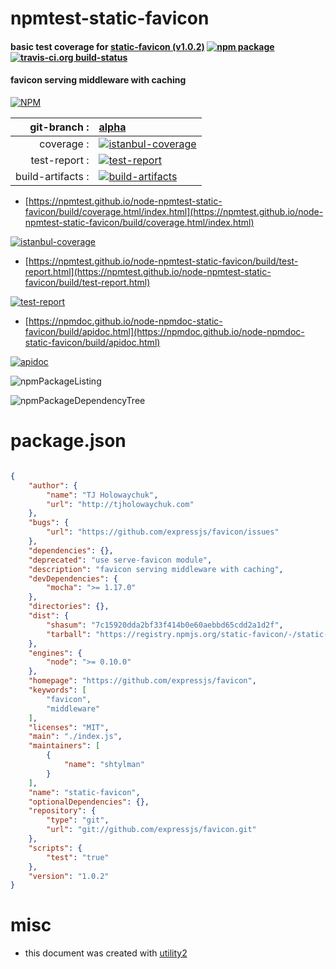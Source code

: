 # npmtest-static-favicon

#### basic test coverage for  [static-favicon (v1.0.2)](https://github.com/expressjs/favicon)  [![npm package](https://img.shields.io/npm/v/npmtest-static-favicon.svg?style=flat-square)](https://www.npmjs.org/package/npmtest-static-favicon) [![travis-ci.org build-status](https://api.travis-ci.org/npmtest/node-npmtest-static-favicon.svg)](https://travis-ci.org/npmtest/node-npmtest-static-favicon)

#### favicon serving middleware with caching

[![NPM](https://nodei.co/npm/static-favicon.png?downloads=true&downloadRank=true&stars=true)](https://www.npmjs.com/package/static-favicon)

| git-branch : | [alpha](https://github.com/npmtest/node-npmtest-static-favicon/tree/alpha)|
|--:|:--|
| coverage : | [![istanbul-coverage](https://npmtest.github.io/node-npmtest-static-favicon/build/coverage.badge.svg)](https://npmtest.github.io/node-npmtest-static-favicon/build/coverage.html/index.html)|
| test-report : | [![test-report](https://npmtest.github.io/node-npmtest-static-favicon/build/test-report.badge.svg)](https://npmtest.github.io/node-npmtest-static-favicon/build/test-report.html)|
| build-artifacts : | [![build-artifacts](https://npmtest.github.io/node-npmtest-static-favicon/glyphicons_144_folder_open.png)](https://github.com/npmtest/node-npmtest-static-favicon/tree/gh-pages/build)|

- [https://npmtest.github.io/node-npmtest-static-favicon/build/coverage.html/index.html](https://npmtest.github.io/node-npmtest-static-favicon/build/coverage.html/index.html)

[![istanbul-coverage](https://npmtest.github.io/node-npmtest-static-favicon/build/screenCapture.buildCi.browser.%252Ftmp%252Fbuild%252Fcoverage.lib.html.png)](https://npmtest.github.io/node-npmtest-static-favicon/build/coverage.html/index.html)

- [https://npmtest.github.io/node-npmtest-static-favicon/build/test-report.html](https://npmtest.github.io/node-npmtest-static-favicon/build/test-report.html)

[![test-report](https://npmtest.github.io/node-npmtest-static-favicon/build/screenCapture.buildCi.browser.%252Ftmp%252Fbuild%252Ftest-report.html.png)](https://npmtest.github.io/node-npmtest-static-favicon/build/test-report.html)

- [https://npmdoc.github.io/node-npmdoc-static-favicon/build/apidoc.html](https://npmdoc.github.io/node-npmdoc-static-favicon/build/apidoc.html)

[![apidoc](https://npmdoc.github.io/node-npmdoc-static-favicon/build/screenCapture.buildCi.browser.%252Ftmp%252Fbuild%252Fapidoc.html.png)](https://npmdoc.github.io/node-npmdoc-static-favicon/build/apidoc.html)

![npmPackageListing](https://npmtest.github.io/node-npmtest-static-favicon/build/screenCapture.npmPackageListing.svg)

![npmPackageDependencyTree](https://npmtest.github.io/node-npmtest-static-favicon/build/screenCapture.npmPackageDependencyTree.svg)



# package.json

```json

{
    "author": {
        "name": "TJ Holowaychuk",
        "url": "http://tjholowaychuk.com"
    },
    "bugs": {
        "url": "https://github.com/expressjs/favicon/issues"
    },
    "dependencies": {},
    "deprecated": "use serve-favicon module",
    "description": "favicon serving middleware with caching",
    "devDependencies": {
        "mocha": ">= 1.17.0"
    },
    "directories": {},
    "dist": {
        "shasum": "7c15920dda2bf33f414b0e60aebbd65cdd2a1d2f",
        "tarball": "https://registry.npmjs.org/static-favicon/-/static-favicon-1.0.2.tgz"
    },
    "engines": {
        "node": ">= 0.10.0"
    },
    "homepage": "https://github.com/expressjs/favicon",
    "keywords": [
        "favicon",
        "middleware"
    ],
    "licenses": "MIT",
    "main": "./index.js",
    "maintainers": [
        {
            "name": "shtylman"
        }
    ],
    "name": "static-favicon",
    "optionalDependencies": {},
    "repository": {
        "type": "git",
        "url": "git://github.com/expressjs/favicon.git"
    },
    "scripts": {
        "test": "true"
    },
    "version": "1.0.2"
}
```



# misc
- this document was created with [utility2](https://github.com/kaizhu256/node-utility2)

